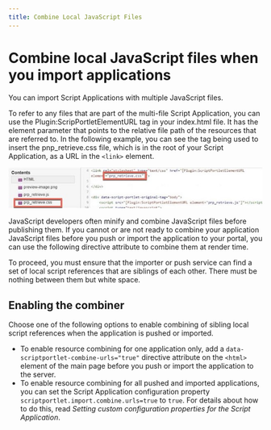 ```yaml
---
title: Combine Local JavaScript Files
---
```


# Combine local JavaScript files when you import applications

You can import Script Applications with multiple JavaScript files.

To refer to any files that are part of the multi-file Script Application, you can use the Plugin:ScripPortletElementURL tag in your index.html file. It has the element parameter that points to the relative file path of the resources that are referred to. In the following example, you can see the tag being used to insert the pnp\_retrieve.css file, which is in the root of your Script Application, as a URL in the `<link>` element.

![Plugin ScripPortletElementURL tag](../assets/scpt_multifiles.jpg)

JavaScript developers often minify and combine JavaScript files before publishing them. If you cannot or are not ready to combine your application JavaScript files before you push or import the application to your portal, you can use the following directive attribute to combine them at render time.

To proceed, you must ensure that the importer or push service can find a set of local script references that are siblings of each other. There must be nothing between them but white space.

## Enabling the combiner

Choose one of the following options to enable combining of sibling local script references when the application is pushed or imported.

-   To enable resource combining for one application only, add a `data-scriptportlet-combine-urls="true"` directive attribute on the `<html>` element of the main page before you push or import the application to the server.
-   To enable resource combining for all pushed and imported applications, you can set the Script Application configuration property `scriptportlet.import.combine.urls=true` to `true`. For details about how to do this, read *Setting custom configuration properties for the Script Application*.


